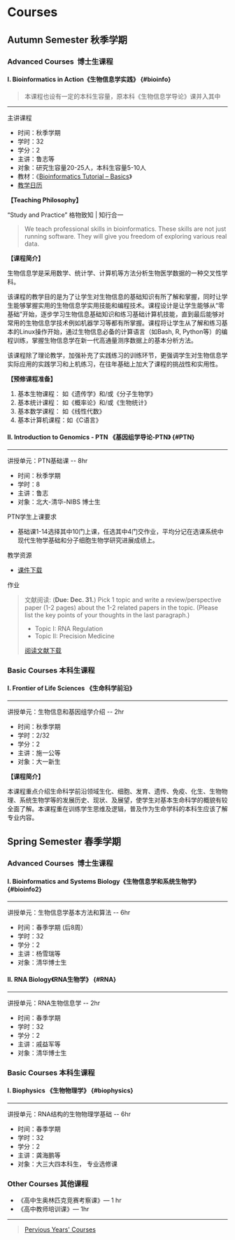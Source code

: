 # Courses 

## Autumn Semester 秋季学期 

### Advanced Courses  博士生课程

#### I. Bioinformatics in Action《生物信息学实践》 {#bioinfo}

> 本课程也设有一定的本科生容量，原本科《生物信息学导论》课并入其中

---

主讲课程

-   时间：秋季学期
-   学时：32 
-   学分：2
-   主讲：鲁志等 
-   对象：研究生容量20-25人，本科生容量5-10人 
-   教材：《[Bioinformatics Tutorial – Basics](http://lulab2.gitbook.io)》 
-   [教学日历](https://www.evernote.com/l/ABJ1_LKqbc1NAaoFohtSR0SXi2Vh3RbVNrg)


**【Teaching Philosophy】**

“Study and Practice”  格物致知 \| 知行合一 

> We teach professional skills in bioinformatics. These skills are not just running software. They will give you freedom of exploring various real data.


**【课程简介】**

生物信息学是采用数学、统计学、计算机等方法分析生物医学数据的一种交叉性学科。

该课程的教学目的是为了让学生对生物信息的基础知识有所了解和掌握，同时让学生能够掌握实用的生物信息学实用技能和编程技术。课程设计是让学生能够从“零基础”开始，逐步学习生物信息基础知识和练习基础计算机技能，直到最后能够对常用的生物信息学技术例如机器学习等都有所掌握。课程将让学生从了解和练习基本的Linux操作开始，通过生物信息必备的计算语言（如Bash, R, Python等）的编程训练，掌握生物信息学在新一代高通量测序数据上的基本分析方法。

该课程除了理论教学，加强补充了实践练习的训练环节，更强调学生对生物信息学实际应用的实践学习和上机练习，在往年基础上加大了课程的挑战性和实用性。

**【预修课程准备】**

1. 基本生物课程： 如《遗传学》和/或《分子生物学》
2. 基本统计课程： 如《概率论》和/或《生物统计》
3. 基本数学课程： 如《线性代数》
4. 基本计算机课程：如《C语言》


#### II. Introduction to Genomics - PTN 《基因组学导论-PTN》 {#PTN}
---

讲授单元：PTN基础课 -- 8hr

-   时间：秋季学期
-   学时：8 
-   主讲：鲁志 
-   对象：北大-清华-NIBS 博士生

PTN学生上课要求

-   基础课1-14选择其中10门上课，任选其中4门交作业，平均分记在选课系统中现代生物学基础和分子细胞生物学研究进展成绩上。

教学资源

- [课件下载](https://cloud.tsinghua.edu.cn/d/f361101fc62e49df960b/?p=/genomics-PTN%202018&mode=list)

作业

> 文献阅读:  (**Due: Dec. 31.**)
Pick 1 topic and write a review/perspective paper (1-2 pages) about the 1-2 related papers in the topic. (Please list the key points of your thoughts in the last paragraph.)
>  * Topic I:  RNA Regulation
>  * Topic II: Precision Medicine
>
> [阅读文献下载](https://cloud.tsinghua.edu.cn/d/d2b6ca8a4cce49438f59/?p=/Literature%20shared%20by%20John/Recommendation%20for%20Startup&mode=list)


### Basic Courses 本科生课程

#### I. Frontier of Life Sciences 《生命科学前沿》
---

讲授单元：生物信息和基因组学介绍 -- 2hr

-   时间：秋季学期 
-   学时：2/32 
-   学分：2
-   主讲：施一公等 
-   对象：大一新生

**【课程简介】**

本课程重点介绍生命科学前沿领域生化、细胞、发育、遗传、免疫、化生、生物物理、系统生物学等的发展历史、现状、及展望，使学生对基本生命科学的概貌有较全面了解。本课程重在训练学生思维及逻辑，普及作为生命学科的本科生应该了解专业内容。





## Spring Semester 春季学期

### Advanced Courses  博士生课程

#### I. Bioinformatics and Systems Biology《生物信息学和系统生物学》 {#bioinfo2}
---

讲授单元：生物信息学基本方法和算法 -- 6hr

-   时间：春季学期 (后8周） 
-   学时：32 
-   学分：2
-   主讲：杨雪瑞等 
-   对象：清华博士生

#### II. RNA Biology《RNA生物学》 {#RNA}
---

讲授单元：RNA生物信息学 -- 2hr

-   时间：春季学期 
-   学时：32 
-   学分：2
-   主讲：戚益军等 
-   对象：清华博士生



### Basic Courses 本科生课程

#### I. Biophysics 《生物物理学》 {#biophysics}
---

讲授单元：RNA结构的生物物理学基础 -- 6hr

-   时间：春季学期
-   学时：32 
-   学分：2
-   主讲：龚海鹏等 
-   对象：大三大四本科生， 专业选修课


### Other Courses 其他课程

* 《高中生奥林匹克竞赛考察课》— 1 hr
* 《高中教师培训课》—  1hr




--- 

> [Pervious Years' Courses](https://www.evernote.com/pub/view/luzhiustc/teaching)



